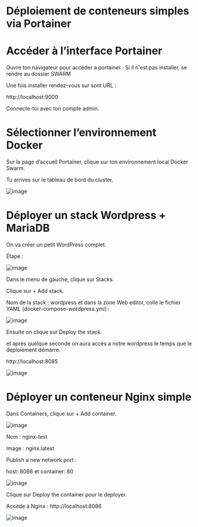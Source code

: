 # Déploiement de conteneurs simples via Portainer

# Accéder à l’interface Portainer

Ouvre ton navigateur pour accéder a portainer : 
Si il n'est pas installer, se rendre au dossier SWARM

Une fois installer rendez-vous sur sont URL : 

http://localhost:9000

Connecte-toi avec ton compte admin.

# Sélectionner l’environnement Docker
Sur la page d’accueil Portainer, clique sur ton environnement local Docker Swarm.

Tu arrives sur le tableau de bord du cluster.

![image](https://github.com/user-attachments/assets/2d0c40c8-f5fe-4188-8c20-cb4e09988604)


# Déployer un stack Wordpress + MariaDB
On va créer un petit WordPress complet.

Étape :

![image](https://github.com/user-attachments/assets/15d6d2d6-8f37-4c5d-929b-b3155057b3a1)

Dans le menu de gauche, clique sur Stacks.

Clique sur + Add stack.

Nom de la stack : wordpress et dans la zone Web editor, colle le fichier YAML (docker-compose-wordpress.yml) :

![image](https://github.com/user-attachments/assets/840acb78-6927-4477-a660-dc645a0ba108)

Ensuite on clique sur Deploy the stack.

et après quelque seconde on aura accès a notre wordpress le temps que le déploiement démarre.

http://localhost:8085

![image](https://github.com/user-attachments/assets/63beec18-45d2-4ccb-a122-c3ee523011ae)



# Déployer un conteneur Nginx simple

Dans Containers, clique sur + Add container.

![image](https://github.com/user-attachments/assets/6988adea-ea84-451a-8ced-eac73b2cd6a8)

Nom : nginx-test

Image : nginx:latest

Publish a new network port :

host: 8086 et container: 80

![image](https://github.com/user-attachments/assets/851cf46d-5f90-4402-b33a-624cd2f9a698)

Clique sur Deploy the container pour le deployer.

Accède à Nginx : http://localhost:8086

![image](https://github.com/user-attachments/assets/35871960-1556-4dda-8714-175d70954b94)


